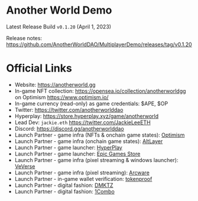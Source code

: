 Another World Demo
===
Latest Release Build `v0.1.20` (April 1, 2023)

Release notes: https://github.com/AnotherWorldDAO/MultiplayerDemo/releases/tag/v0.1.20 

Official Links
===
- Website: https://anotherworld.gg
- In-game NFT collection: https://opensea.io/collection/anotherworldgg on Optimism https://www.optimism.io/
- In-game currency (read-only) as game credentials: $APE, $OP
- Twitter: https://twitter.com/anotherworlddao
- Hyperplay: https://store.hyperplay.xyz/game/anotherworld
- Lead Dev: `jackie.eth` https://twitter.com/JackieLeeETH
- Discord: https://discord.gg/anotherworlddao
- Launch Partner - game infra (NFTs & onchain game states): [Optimism](https://www.optimism.io/)
- Launch Partner - game infra (onchain game states): [AltLayer](https://altlayer.io/)
- Launch Partner - game launcher: [HyperPlay](https://www.hyperplay.xyz/)
- Launch Partner - game launcher: [Epic Games Store](https://store.epicgames.com/)
- Launch Partner - game infra (pixel streaming & windows launcher): [VeVerse](https://veverse.com/)
- Launch Partner - game infra (pixel streaming): [Arcware](https://arcware.com/)
- Launch Partner - in-game wallet verification: [tokenproof](https://tokenproof.xyz/)
- Launch Partner - digital fashion: [DMKTZ](https://dmktz.io/)
- Launch Partner - digital fashion: [1Combo](https://testnet.1combo.io/)
